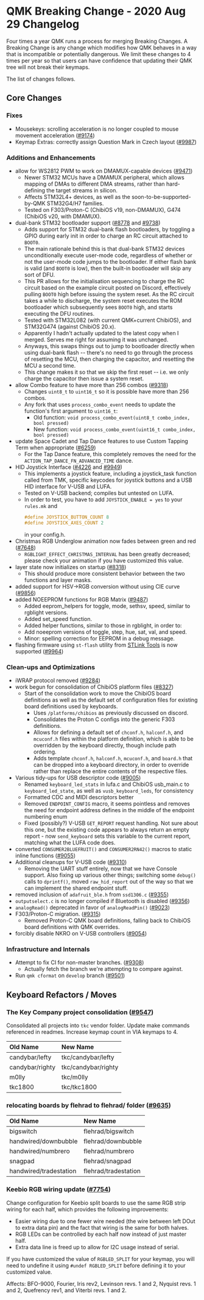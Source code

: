 # QMK Breaking Change - 2020 Aug 29 Changelog

Four times a year QMK runs a process for merging Breaking Changes. A Breaking Change is any change which modifies how QMK behaves in a way that is incompatible or potentially dangerous. We limit these changes to 4 times per year so that users can have confidence that updating their QMK tree will not break their keymaps.

The list of changes follows.


## Core Changes

### Fixes

* Mousekeys: scrolling acceleration is no longer coupled to mouse movement acceleration ([#9174](https://github.com/qmk/qmk_firmware/pull/9174))
* Keymap Extras: correctly assign Question Mark in Czech layout ([#9987](https://github.com/qmk/qmk_firmware/pull/9987))

### Additions and Enhancements

* allow for WS2812 PWM to work on DMAMUX-capable devices ([#9471](https://github.com/qmk/qmk_firmware/pull/9471))
  * Newer STM32 MCUs have a DMAMUX peripheral, which allows mapping of DMAs to different DMA streams, rather than hard-defining the target streams in silicon.
  * Affects STM32L4+ devices, as well as the soon-to-be-supported-by-QMK STM32G4/H7 families.
  * Tested on F303/Proton-C (ChibiOS v19, non-DMAMUX), G474 (ChibiOS v20, with DMAMUX).
* dual-bank STM32 bootloader support ([#8778](https://github.com/qmk/qmk_firmware/pull/8778) and [#9738](https://github.com/qmk/qmk_firmware/pull/9738))
  * Adds support for STM32 dual-bank flash bootloaders, by toggling a GPIO during early init in order to charge an RC circuit attached to `BOOT0`.
  * The main rationale behind this is that dual-bank STM32 devices unconditionally execute user-mode code, regardless of whether or not the user-mode code jumps to the bootloader. If either flash bank is valid (and `BOOT0` is low), then the built-in bootloader will skip any sort of DFU.
  * This PR allows for the initialisation sequencing to charge the RC circuit based on the example circuit posted on Discord, effectively pulling `BOOT0` high before issuing the system reset. As the RC circuit takes a while to discharge, the system reset executes the ROM bootloader which subsequently sees `BOOT0` high, and starts executing the DFU routines.
  * Tested with STM32L082 (with current QMK+current ChibiOS), and STM32G474 (against ChibiOS 20.x).
  * Apparently I hadn't actually updated to the latest copy when I merged. Serves me right for assuming it was unchanged.
  * Anyways, this swaps things out to jump to bootloader directly when using dual-bank flash -- there's no need to go through the process of resetting the MCU, then charging the capacitor, and resetting the MCU a second time.
  * This change makes it so that we skip the first reset -- i.e. we only charge the capacitor then issue a system reset.
* allow Combo feature to have more than 256 combos ([#9318](https://github.com/qmk/qmk_firmware/pull/9318))
  * Changes `uint8_t` to `uint16_t` so it is possible have more than 256 combos.
  * Any fork that uses `process_combo_event` needs to update the function's first argument to `uint16_t`:
    * Old function: `void process_combo_event(uint8_t combo_index, bool pressed)`
    * New function: `void process_combo_event(uint16_t combo_index, bool pressed)`
* update Space Cadet and Tap Dance features to use Custom Tapping Term when appropriate ([#6259](https://github.com/qmk/qmk_firmware/pull/6259))
  * For the Tap Dance feature, this completely removes the need for the `ACTION_TAP_DANCE_FN_ADVANCED_TIME` dance.
* HID Joystick Interface ([#4226](https://github.com/qmk/qmk_firmware/pull/4226) and [#9949](https://github.com/qmk/qmk_firmware/pull/9949 "Fix Joystick Compile Issues"))
  * This implements a joystick feature, including a joystick_task function called from TMK, specific keycodes for joystick buttons and a USB HID interface for V-USB and LUFA.
  * Tested on V-USB backend; compiles but untested on LUFA.
  * In order to test, you have to add `JOYSTICK_ENABLE = yes` to your `rules.mk` and
    ```c
    #define JOYSTICK_BUTTON_COUNT 8
    #define JOYSTICK_AXES_COUNT 2
    ```
    in your config.h.
* Christmas RGB Underglow animation now fades between green and red ([#7648](https://github.com/qmk/qmk_firmware/pull/7648))
  * `RGBLIGHT_EFFECT_CHRISTMAS_INTERVAL` has been greatly decreased; please check your animation if you have customized this value.
* layer state now initializes on startup ([#8318](https://github.com/qmk/qmk_firmware/pull/8318))
  * This should produce more consistent behavior between the two functions and layer masks.
* added support for HSV->RGB conversion without using CIE curve ([#9856](https://github.com/qmk/qmk_firmware/pull/9856))
* added NOEEPROM functions for RGB Matrix ([#9487](https://github.com/qmk/qmk_firmware/pull/9487))
  * Added eeprom_helpers for toggle, mode, sethsv, speed, similar to rgblight versions.
  * Added set_speed function.
  * Added helper functions, similar to those in rgblight, in order to:
  * Add noeeprom versions of toggle, step, hue, sat, val, and speed.
  * Minor: spelling correction for EEPROM in a debug message.
* flashing firmware using `st-flash` utility from [STLink Tools](https://github.com/stlink-org/stlink) is now supported ([#9964](https://github.com/qmk/qmk_firmware/pull/9964))

### Clean-ups and Optimizations

* iWRAP protocol removed ([#9284](https://github.com/qmk/qmk_firmware/pull/9284))
* work begun for consolidation of ChibiOS platform files ([#8327](https://github.com/qmk/qmk_firmware/pull/8327))
  * Start of the consolidation work to move the ChibiOS board definitions as well as the default set of configuration files for existing board definitions used by keyboards.
    * Uses `/platforms/chibios` as previously discussed on discord.
    * Consolidates the Proton C configs into the generic F303 definitions.
    * Allows for defining a default set of `chconf.h`, `halconf.h`, and `mcuconf.h` files within the platform definition, which is able to be overridden by the keyboard directly, though include path ordering.
    * Adds template `chconf.h`, `halconf.h`, `mcuconf.h`, and `board.h` that can be dropped into a keyboard directory, in order to override rather than replace the entire contents of the respective files.
* Various tidy-ups for USB descriptor code ([#9005](https://github.com/qmk/qmk_firmware/pull/9005))
  * Renamed `keyboard_led_stats` in lufa.c and ChibiOS usb_main.c to `keyboard_led_state`, as well as `vusb_keyboard_leds`, for consistency
  * Formatted CDC and MIDI descriptors better
  * Removed `ENDPOINT_CONFIG` macro, it seems pointless and removes the need for endpoint address defines in the middle of the endpoint numbering enum
  * Fixed (possibly?) V-USB `GET_REPORT` request handling. Not sure about this one, but the existing code appears to always return an empty report - now `send_keyboard` sets this variable to the current report, matching what the LUFA code does.
* converted `CONSUMER2BLUEFRUIT()` and `CONSUMER2RN42()` macros to static inline functions ([#9055](https://github.com/qmk/qmk_firmware/pull/9055))
* Additional cleanups for V-USB code ([#9310](https://github.com/qmk/qmk_firmware/pull/9310))
  * Removing the UART stuff entirely, now that we have Console support. Also fixing up various other things; switching some `debug()` calls to `dprintf()`, moved `raw_hid_report` out of the way so that we can implement the shared endpoint stuff.
* removed inclusion of `adafruit_ble.h` from `ssd1306.c` ([#9355](https://github.com/qmk/qmk_firmware/pull/9355))
* `outputselect.c` is no longer compiled if Bluetooth is disabled ([#9356](https://github.com/qmk/qmk_firmware/pull/9356))
* `analogRead()` deprecated in favor of `analogReadPin()` ([#9023](https://github.com/qmk/qmk_firmware/pull/9023))
* F303/Proton-C migration. ([#9315](https://github.com/qmk/qmk_firmware/pull/9315))
  * Removed Proton-C QMK board definitions, falling back to ChibiOS board definitions with QMK overrides.
* forcibly disable NKRO on V-USB controllers ([#9054](https://github.com/qmk/qmk_firmware/pull/9054))

### Infrastructure and Internals

* Attempt to fix CI for non-master branches. ([#9308](https://github.com/qmk/qmk_firmware/pull/9308))
  * Actually fetch the branch we're attempting to compare against.
* Run `qmk cformat` on `develop` branch ([#9501](https://github.com/qmk/qmk_firmware/pull/9501))


## Keyboard Refactors / Moves

### The Key Company project consolidation ([#9547](https://github.com/qmk/qmk_firmware/pull/9547))

Consolidated all projects into `tkc` vendor folder. Update make commands referenced in readmes. Increase keymap count in VIA keymaps to 4.

Old Name        | New Name
:-------------- | :------------------
candybar/lefty  | tkc/candybar/lefty
candybar/righty | tkc/candybar/righty
m0lly           | tkc/m0lly
tkc1800         | tkc/tkc1800

### relocating boards by flehrad to flehrad/ folder ([#9635](https://github.com/qmk/qmk_firmware/pull/9635))

Old Name               | New Name
:--------------------- | :------------------
bigswitch              | flehrad/bigswitch
handwired/downbubble   | flehrad/downbubble
handwired/numbrero     | flehrad/numbrero
snagpad                | flehrad/snagpad
handwired/tradestation | flehrad/tradestation

### Keebio RGB wiring update ([#7754](https://github.com/qmk/qmk_firmware/pull/7754))

Change configuration for Keebio split boards to use the same RGB strip wiring for each half, which provides the following improvements:

  * Easier wiring due to one fewer wire needed (the wire between left DOut to extra data pin) and the fact that wiring is the same for both halves.
  * RGB LEDs can be controlled by each half now instead of just master half.
  * Extra data line is freed up to allow for I2C usage instead of serial.

If you have customized the value of `RGBLED_SPLIT` for your keymap, you will need to undefine it using `#undef RGBLED_SPLIT` before defining it to your customized value.

Affects: BFO-9000, Fourier, Iris rev2, Levinson revs. 1 and 2, Nyquist revs. 1 and 2, Quefrency rev1, and Viterbi revs. 1 and 2.
